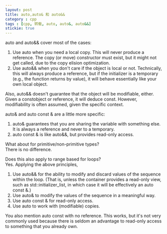 ```yaml
---
layout: post
title: auto,auto& 和 auto&&
category : cpp
tags : [cpp, 转载, auto, auto&, auto&&]
stickie: true
---
```




auto and auto&& cover most of the cases:  

1.  Use auto when you need a local copy. This will never produce a reference. The copy (or move) constructor must exist, but it might not get called, due to the copy elision optimization.
2.  Use auto&& when you don't care if the object is local or not. Technically, this will always produce a reference, but if the initializer is a temporary (e.g., the function returns by value), it will behave essentially like your own local object.

Also, auto&& doesn't guarantee that the object will be modifiable, either. Given a constobject or reference, it will deduce const. However, modifiability is often assumed, given the specific context.  

auto& and auto const & are a little more specific:  

1.  auto& guarantees that you are sharing the variable with something else. It is always a reference and never to a temporary.
2.  auto const & is like auto&&, but provides read-only access.

What about for primitive/non-primitive types?  
There is no difference.  

Does this also apply to range based for loops?  
Yes. Applying the above principles,  

1.  Use auto&& for the ability to modify and discard values of the sequence within the loop. (That is, unless the container provides a read-only view, such as std::initializer_list, in which case it will be effectively an auto const &.)
2.  Use auto& to modify the values of the sequence in a meaningful way.
3.  Use auto const & for read-only access.
4.  Use auto to work with (modifiable) copies.

You also mention auto const with no reference. This works, but it's not very commonly used because there is seldom an advantage to read-only access to something that you already own.  


